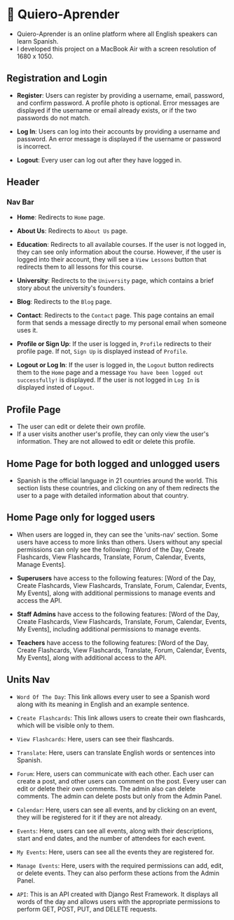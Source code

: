 
# 📖 Quiero-Aprender

- Quiero-Aprender is an online platform where all English speakers can learn Spanish.
- I developed this project on a MacBook Air with a screen resolution of 1680 x 1050.

## Registration and Login

- **Register**: Users can register by providing a username, email, password, and confirm password. A profile photo is optional. Error messages are displayed if the username or email already exists, or if the two passwords do not match.

- **Log In**: Users can log into their accounts by providing a username and password. An error message is displayed if the username or password is incorrect.

- **Logout**: Every user can log out after they have logged in.

## Header

### Nav Bar

- **Home**: Redirects to ``Home`` page.

- **About Us**: Redirects to ``About Us`` page.

- **Education**: Redirects to all available courses.  If the user is not logged in, they can see only information about the course. However, if the user is logged into their account, they will see a ``View Lessons`` button that redirects them to all lessons for this course.

- **University**: Redirects to the ``University`` page, which contains a brief story about the university's founders.

- **Blog**: Redirects to the ``Blog`` page.

- **Contact**: Redirects to the ``Contact`` page. This page contains an email form that sends a message directly to my personal email when someone uses it.

- **Profile or Sign Up**: If the user is logged in, ``Profile`` redirects to their profile page. If not, ``Sign Up`` is displayed instead of ``Profile``.

- **Logout or Log In**: If the user is logged in, the ``Logout`` button redirects them to the ``Home`` page and a message ``You have been logged out successfully!`` is displayed. If the user is not logged in ``Log In`` is displayed insted of ``Logout``.

## Profile Page

- The user can edit or delete their own profile.
- If a user visits another user's profile, they can only view the user's information. They are not allowed to edit or delete this profile.


## Home Page for both logged and unlogged users

- Spanish is the official language in 21 countries around the world. This section lists these countries, and clicking on any of them redirects the user to a page with detailed information about that country.

## Home Page only for logged users

- When users are logged in, they can see the 'units-nav' section. Some users have access to more links than others. Users without any special permissions can only see the following: [Word of the Day, Create Flashcards, View Flashcards, Translate, Forum, Calendar, Events, Manage Events].

- **Superusers** have access to the following features: [Word of the Day, Create Flashcards, View Flashcards, Translate, Forum, Calendar, Events, My Events], along with additional permissions to manage events and access the API.

- **Staff Admins** have access to the following features: [Word of the Day, Create Flashcards, View Flashcards, Translate, Forum, Calendar, Events, My Events], including additional permissions to manage events.

- **Teachers** have access to the following features: [Word of the Day, Create Flashcards, View Flashcards, Translate, Forum, Calendar, Events, My Events], along with additional access to the API.

## Units Nav

- ``Word Of The Day``: This link allows every user to see a Spanish word along with its meaning in English and an example sentence.

- ``Create Flashcards``: This link allows users to create their own flashcards, which will be visible only to them.

- ``View Flashcards``: Here, users can see their flashcards.

- ``Translate``: Here, users can translate English words or sentences into Spanish.

- ``Forum``: Here, users can communicate with each other. Each user can create a post, and other users can comment on the post. Every user can edit or delete their own comments. The admin also can delete comments. The admin can delete posts but only from the Admin Panel.

- ``Calendar``: Here, users can see all events, and by clicking on an event, they will be registered for it if they are not already.

- ``Events``: Here, users can see all events, along with their descriptions, start and end dates, and the number of attendees for each event.

- ``My Events``: Here, users can see all the events they are registered for.

- ``Manage Events``: Here, users with the required permissions can add, edit, or delete events. They can also perform these actions from the Admin Panel.

- ``API``: This is an API created with Django Rest Framework. It displays all words of the day and allows users with the appropriate permissions to perform GET, POST, PUT, and DELETE requests.
